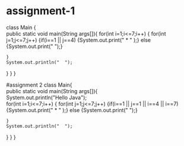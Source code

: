 # assignment-1
class Main {  
  public static void main(String args[]){ 
    for(int i=1;i<=7;i++)
    {
      for(int j=1;j<=7;j++)
      {if(i==1 || j==4)
      {System.out.print(" * " );}
      else
      {System.out.print("   ");}
      
    }
    System.out.println("  ");
  }
}
}
     
  

#assignment 2
class Main{  
  public static void main(String args[]){  
    System.out.println("Hello Java");  
   for(int i=1;i<=7;i++)
    {
      for(int j=1;j<=7;j++)
      {if(i==1 || j==1 || i==4 || i==7)
      {System.out.print(" * " );}
      else
      {System.out.print("   ");}
      
    }
    System.out.println("  ");
  }
}
}  
